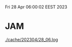 Fri 28 Apr 06:00:02 EEST 2023
# JAM
<a href='./cache/202304/28_06.log'>./cache/202304/28_06.log</a>
